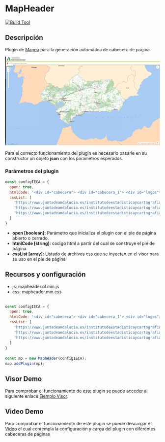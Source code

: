 # MapHeader

[![Build Tool](https://img.shields.io/badge/build-Webpack-green.svg)](https://github.com/sigcorporativo-ja/Mapea4-dev-webpack)

## Descripción

 Plugin de [Mapea](https://github.com/sigcorporativo-ja/Mapea4) para la generación automática de cabecera de pagina. 

![Imagen](./images/mapheaderPlugin.png)

Para el correcto funcionamiento del plugin es necesario pasarle en su constructor un objeto **json** con los parámetros esperados.
### Parámetros del plugin

```javascript
const configIECA = {
  open: true,
  htmlCode: '<div id="cabecera"> <div id="cabecera_1"> <div id="logos"><a href="https://www.juntadeandalucia.es"><img alt="Junta de Andaluc&iacute;a" title="Junta de Andaluc&iacute;a" src="https://www.juntadeandalucia.es/institutodeestadisticaycartografia/portal/images/cabecera/LogoJuntaA.png"></a><a href="https://www.juntadeandalucia.es/institutodeestadisticaycartografia/" accesskey="h"><img alt="Web del Instituto de Estad&iacute;stica y Cartograf&iacute;a de Andaluc&iacute;a" title="Web del Instituto de Estad&iacute;stica y Cartograf&iacute;a de Andaluc&iacute;a" src="https://www.juntadeandalucia.es/institutodeestadisticaycartografia/portal/images/cabecera/LogoIECAA.png"></a> </div></div></div><div id="navigation"> <div class="lineacolor fondocolor1"> &nbsp;</div><div id="menu_horizontal"> <div id="menu_horizontal_1"> <div id="caminomigas"><img src="https://www.juntadeandalucia.es/institutodeestadisticaycartografia/portal/images/icons/acciones/ico_aqui.png" alt="Ruta">Est&aacute; en: <a href="https://www.juntadeandalucia.es/institutodeestadisticaycartografia/">Inicio</a> - <a href="https://www.juntadeandalucia.es/institutodeestadisticaycartografia/temas/index-geo.htm">Georreferenciaci&oacute;n</a> - <a href="https://www.juntadeandalucia.es/institutodeestadisticaycartografia/index.htm">P&aacute;gina del producto</a> </div></div><div id="menu_horizontal_2"> <div id="botoneramenu"></div></div></div></div>',
  cssList: [
    'https://www.juntadeandalucia.es/institutodeestadisticaycartografia/portal/css/estiloCabecera2015.css',
    'https://www.juntadeandalucia.es/institutodeestadisticaycartografia/portal/css/estiloGenerico.css',
    'https://www.juntadeandalucia.es/institutodeestadisticaycartografia/portal/css/estiloVisor.css',
  ]
}
```

- **open [boolean]:**  Parámetro que inicializa el plugin con el pie de página abierto o cerrado.
- **htmlCode [string]:** codigo html a partir del cual se construye el pié de página
- **cssList [array]:**  Listado de archivos css que se inyectan en el visor para su uso en el pie de página


## Recursos y configuración

- js: mapheader.ol.min.js
- css: mapheader.min.css

```javascript

const configIECA = {
  open: true,
  htmlCode: '<div id="cabecera"> <div id="cabecera_1"> <div id="logos"><a href="https://www.juntadeandalucia.es"><img alt="Junta de Andaluc&iacute;a" title="Junta de Andaluc&iacute;a" src="https://www.juntadeandalucia.es/institutodeestadisticaycartografia/portal/images/cabecera/LogoJuntaA.png"></a><a href="https://www.juntadeandalucia.es/institutodeestadisticaycartografia/" accesskey="h"><img alt="Web del Instituto de Estad&iacute;stica y Cartograf&iacute;a de Andaluc&iacute;a" title="Web del Instituto de Estad&iacute;stica y Cartograf&iacute;a de Andaluc&iacute;a" src="https://www.juntadeandalucia.es/institutodeestadisticaycartografia/portal/images/cabecera/LogoIECAA.png"></a> </div></div></div><div id="navigation"> <div class="lineacolor fondocolor1"> &nbsp;</div><div id="menu_horizontal"> <div id="menu_horizontal_1"> <div id="caminomigas"><img src="https://www.juntadeandalucia.es/institutodeestadisticaycartografia/portal/images/icons/acciones/ico_aqui.png" alt="Ruta">Est&aacute; en: <a href="https://www.juntadeandalucia.es/institutodeestadisticaycartografia/">Inicio</a> - <a href="https://www.juntadeandalucia.es/institutodeestadisticaycartografia/temas/index-geo.htm">Georreferenciaci&oacute;n</a> - <a href="https://www.juntadeandalucia.es/institutodeestadisticaycartografia/index.htm">P&aacute;gina del producto</a> </div></div><div id="menu_horizontal_2"> <div id="botoneramenu"></div></div></div></div>',
  cssList: [
    'https://www.juntadeandalucia.es/institutodeestadisticaycartografia/portal/css/estiloCabecera2015.css',
    'https://www.juntadeandalucia.es/institutodeestadisticaycartografia/portal/css/estiloGenerico.css',
    'https://www.juntadeandalucia.es/institutodeestadisticaycartografia/portal/css/estiloVisor.css',
  ]
}

const mp = new Mapheader(configIECA);
map.addPlugin(mp);
```
## Visor Demo
Para comprobar el funcionamiento de este plugin se puede acceder al siguiente enlace [Ejemplo Visor](https://emiliopardo.github.io/mapheader/).

## Video Demo

Para comprobar el funcionamiento de este plugin se puede descargar el [Video](https://github.com/emiliopardo/mapheader/blob/master/docs/video/mapHeader.webm?raw=true) el cual contempla la configuración y carga del plugin con diferentes cabeceras de páginas